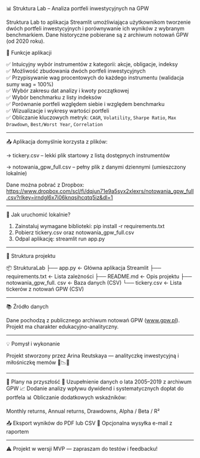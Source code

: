 📊 Struktura Lab – Analiza portfeli inwestycyjnych na GPW

  Struktura Lab to aplikacja Streamlit umożliwiająca użytkownikom tworzenie dwóch portfeli inwestycyjnych i porównywanie ich wyników z wybranym benchmarkiem. Dane historyczne pobierane są z archiwum notowań GPW (od 2020 roku). 

🔎 Funkcje aplikacji

✅ Intuicyjny wybór instrumentów z kategorii: akcje, obligacje, indeksy  
✅ Możliwość zbudowania dwóch portfeli inwestycyjnych  
✅ Przypisywanie wag procentowych do każdego instrumentu (walidacja sumy wag = 100%)  
✅ Wybór zakresu dat analizy i kwoty początkowej  
✅ Wybór benchmarku z listy indeksów  
✅ Porównanie portfeli względem siebie i względem benchmarku  
✅ Wizualizacje i wykresy wartości portfeli  
✅ Obliczanie kluczowych metryk:
  `CAGR`, `Volatility`, `Sharpe Ratio`, `Max Drawdown`, `Best/Worst Year`, `Correlation`
  
---

📤 Aplikacja domyślnie korzysta z plików:

-> tickery.csv – lekki plik startowy z listą dostępnych instrumentów

-> notowania_gpw_full.csv – pełny plik z danymi dziennymi (umieszczony lokalnie)

Dane można pobrać z Dropbox: https://www.dropbox.com/scl/fi/dqjun71e9a5syx2xlexrs/notowania_gpw_full.csv?rlkey=irndgl6x7i06knqsihcqtq5iz&dl=1
  
---

🚀 Jak uruchomić lokalnie?

1. Zainstaluj wymagane biblioteki: pip install -r requirements.txt
2. Pobierz tickery.csv oraz notowania_gpw_full.csv
3. Odpal aplikację: streamlit run app.py

---

📁 Struktura projektu

📦 StrukturaLab
├── app.py                    ← Główna aplikacja Streamlit
├── requirements.txt          ← Lista zależności
├── README.md                 ← Opis projektu
├── notowania_gpw_full. csv   ← Baza danych (CSV) 
└── tickery.csv               ← Lista tickerów z notowań GPW (CSV)

---

📚 Źródło danych

Dane pochodzą z publicznego archiwum notowań GPW (www.gpw.pl). Projekt ma charakter edukacyjno-analityczny. 

---

💡 Pomysł i wykonanie

Projekt stworzony przez Arina Reutskaya — analityczkę inwestycyjną i miłośniczkę memów 💼📉✨  

---

🔮 Plany na przyszłość
📅 Uzupełnienie danych o lata 2005–2019 z archiwum GPW
📈 Dodanie analizy wpływu dywidend i systematycznych dopłat do portfela
📊 Obliczanie dodatkowych wskaźników:

Monthly returns, Annual returns, Drawdowns, Alpha / Beta / R²

📤 Eksport wyników do PDF lub CSV
📧 Opcjonalna wysyłka e-mail z raportem


---

⚠️ Projekt w wersji MVP — zapraszam do testów i feedbacku!

